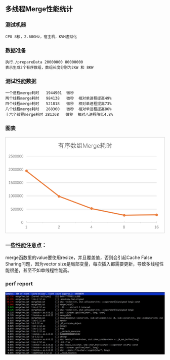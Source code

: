 ## 多线程Merge性能统计
### 测试机器
```
CPU 8核，2.60GHz，宿主机，KVM虚拟化
```
### 数据准备
```
执行./prepareData 20000000 80000000
表示生成2个有序数组，数组长度分别为2KW 和 8KW
```

### 测试性能数据

```
一个进程merge耗时   1944901  微秒
两个线程merge耗时   984138   微秒  相对单进程提高49%  
四个线程merge耗时   521818   微秒  相对单进程提高73%  
八个线程merge耗时   268360   微秒  相对单进程提高86%  
十六个线程merge耗时 281368   微秒  相对八进程降低4.8%  
```
### 图表
![](./merge.png)


### 一些性能注意点：
merge函数里的value要使用resize，并且覆盖值，否则会引起Cache False Sharing问题，因为vector size是局部变量，每次插入都需要更新，导致多线程性能很差，甚至不如单线程性能高。

### perf report
![](./perf.png)